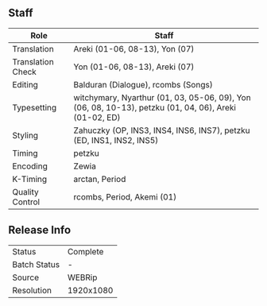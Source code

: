 ## Staff

| Role              | Staff                               |
|-------------------|-------------------------------------|
| Translation       | Areki (01-06, 08-13), Yon (07)      |
| Translation Check | Yon (01-06, 08-13), Areki (07)      |
| Editing           | Balduran (Dialogue), rcombs (Songs) |
| Typesetting       | witchymary, Nyarthur (01, 03, 05-06, 09), Yon (06, 08, 10-13), petzku (01, 04, 06), Areki (01-02, ED) |
| Styling           | Zahuczky (OP, INS3, INS4, INS6, INS7), petzku (ED, INS1, INS2, INS5) |
| Timing            | petzku                              |
| Encoding          | Zewia                               |
| K-Timing          | arctan, Period                      |
| Quality Control   | rcombs, Period, Akemi (01)          |

## Release Info

|              |           |
|--------------|-----------|
| Status       | Complete  |
| Batch Status | -         |
| Source       | WEBRip    |
| Resolution   | 1920x1080 |